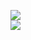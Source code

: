 [![](https://img.shields.io/badge/Made%20With-Github%20Spray-lightgrey.svg?style=for-the-badge&logo=github)](https://github.com/Annihil/github-spray#3872)  
[![](https://i.imgur.com/2DrTn0Z.gif)](https://github.com/Annihil/github-spray)